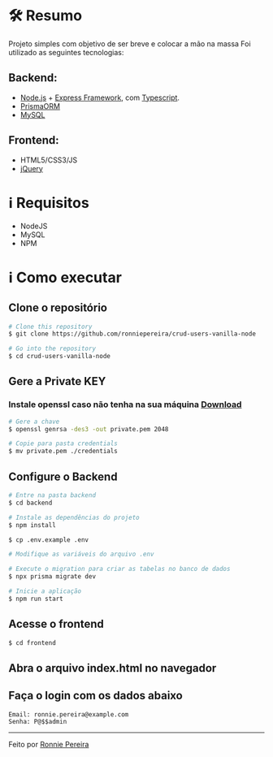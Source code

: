 # :hammer_and_wrench: Resumo

Projeto simples com objetivo de ser breve e colocar a mão na massa
Foi utilizado as seguintes tecnologias:
## Backend:
- [Node.js][nodejs] + [Express Framework][express], com [Typescript][ts].
- [PrismaORM](https://www.prisma.io/)
- [MySQL](https://www.mysql.com/)


## Frontend:
- HTML5/CSS3/JS
- [jQuery](https://jquery.com/)

# :information_source: Requisitos

- NodeJS
- MySQL
- NPM

# :information_source: Como executar

## Clone o repositório
```bash
# Clone this repository
$ git clone https://github.com/ronniepereira/crud-users-vanilla-node

# Go into the repository
$ cd crud-users-vanilla-node

```

## Gere a Private KEY
 
### Instale openssl caso não tenha na sua máquina [Download](https://code.google.com/archive/p/openssl-for-windows/downloads)

 ```bash
 # Gere a chave
 $ openssl genrsa -des3 -out private.pem 2048

 # Copie para pasta credentials
 $ mv private.pem ./credentials
 ```

## Configure o Backend

```bash
# Entre na pasta backend
$ cd backend

# Instale as dependências do projeto
$ npm install

$ cp .env.example .env

# Modifique as variáveis do arquivo .env

# Execute o migration para criar as tabelas no banco de dados
$ npx prisma migrate dev

# Inicie a aplicação
$ npm run start

```

## Acesse o frontend

```bash
$ cd frontend
```
## Abra o arquivo index.html no navegador

## Faça o login com os dados abaixo
```
Email: ronnie.pereira@example.com
Senha: P@$$admin
```

---

Feito por [Ronnie Pereira](https://www.linkedin.com/in/ronniepereira/)

[nodejs]: https://nodejs.org/
[express]: https://expressjs.com/
[ts]: https://www.typescriptlang.org/